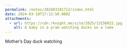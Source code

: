 ```yaml
---
permalink: /notes/202403101712/index.html
date: 2024-03-10T17:12:50.000Z
attachments:
  - url: https://cdn.rknight.me/site/2025/13150022.jpg
    alt: A baby in a pram watching ducks on a lake
---
```


Mother’s Day duck watching
